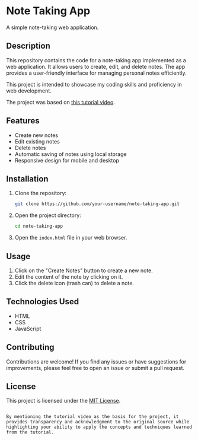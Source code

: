 
# Note Taking App

A simple note-taking web application.

## Description

This repository contains the code for a note-taking app implemented as a web application. It allows users to create, edit, and delete notes. The app provides a user-friendly interface for managing personal notes efficiently.

This project is intended to showcase my coding skills and proficiency in web development.

The project was based on [this tutorial video](https://youtu.be/n3U4jFbp05M).

## Features

- Create new notes
- Edit existing notes
- Delete notes
- Automatic saving of notes using local storage
- Responsive design for mobile and desktop


## Installation

1. Clone the repository:

   ```bash
   git clone https://github.com/your-username/note-taking-app.git
   ```

2. Open the project directory:

   ```bash
   cd note-taking-app
   ```

3. Open the `index.html` file in your web browser.

## Usage

1. Click on the "Create Notes" button to create a new note.
2. Edit the content of the note by clicking on it.
3. Click the delete icon (trash can) to delete a note.

## Technologies Used

- HTML
- CSS
- JavaScript

## Contributing

Contributions are welcome! If you find any issues or have suggestions for improvements, please feel free to open an issue or submit a pull request.

## License

This project is licensed under the [MIT License](LICENSE).
```

By mentioning the tutorial video as the basis for the project, it provides transparency and acknowledgment to the original source while highlighting your ability to apply the concepts and techniques learned from the tutorial.

